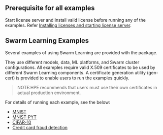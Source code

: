 ## Prerequisite for all examples
Start license server and install valid license before running any of the examples. Refer [Installing licenses and starting license server](/docs/Install/HPE_Swarm_Learning_installation.md).

## Swarm Learning Examples

Several examples of using Swarm Learning are provided with the package. 

They use different models, data, ML platforms, and Swarm cluster configurations. All examples require valid X.509 certificates to be used by different Swarm Learning components. A certificate generation utility (gen-cert) is provided to enable users to run the examples quickly.

<blockquote>
NOTE:HPE recommends that users must use their own certificates in actual production environment.

</blockquote>

For details of running each example, see the below:

-   [MNIST](/examples/mnist/MNIST.md)
-   [MNIST-PYT](/examples/mnist-pyt/MNIST-PYT.md)
-   [CIFAR-10](/examples/cifar/CIFAR-10.md)
-   [Credit card fraud detection](/examples/fraud-detection/Credit_card_fraud_detection.md)
